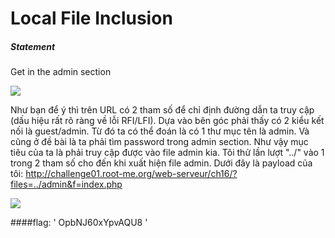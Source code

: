 #    Local File Inclusion 

##### Statement
Get in the admin section

![](https://cdn.discordapp.com/attachments/1098605833371267172/1125682201879646299/image.png)

Như bạn để ý thì trên URL có 2 tham số để chỉ định đường dẫn ta truy cập (dấu hiệu rất rõ ràng về lỗi RFI/LFI). Dựa vào bên góc phải thấy có 2 kiểu kết nối là guest/admin. Từ đó ta có thể đoán là có 1 thư mục tên là admin. Và cũng ở đề bài là ta phải tìm password trong admin section. Như vậy mục tiêu của ta là phải truy cập được vào file admin kia. Tôi thử lần lượt "../" vào 1 trong 2 tham số cho đến khi xuất hiện file admin. Dưới đây là payload của tôi: http://challenge01.root-me.org/web-serveur/ch16/?files=../admin&f=index.php

![](https://cdn.discordapp.com/attachments/1098605833371267172/1125683571617706014/image.png)

####flag: ' OpbNJ60xYpvAQU8 '
